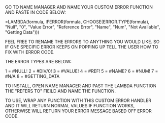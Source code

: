 GO TO NAME MANAGER AND NAME YOUR CUSTOM ERROR FUNCTION AND PASTE IN CODE BELOW:

=LAMBDA(formula, IFERROR(formula, CHOOSE(ERROR.TYPE(formula), "Null", "0", "Value Error", "Reference Error", "Name", "Num", "Not Available", "Getting Data")))

FEEL FREE TO RENAME THE ERRORS TO ANYTHING YOU WOULD LIKE. SO IF ONE SPECIFIC ERROR KEEPS ON POPPING UP TELL THE USER HOW TO FIX WITH ERROR CODE. 

THE ERROR TYPES ARE BELOW:

1 = #NULL!
2 = #DIV/0!
3 = #VALUE!
4 = #REF!
5 = #NAME?
6 = #NUM!
7 = #N/A
8 = #GETTING_DATA


TO INSTALL, OPEN NAME MANAGER AND PAST THE LAMBDA FUNCTION THE "REFERS TO" FIEILD AND NAME THE FUNCTION.

TO USE, WRAP ANY FUNCTION WITH THIS CUSTOM ERROR HANDLER AND IT WILL RETURN NORMAL VALUES IF FUNCTION WORKS, OTHERWISE WILL RETURN YOUR ERROR MESSAGE BASED OFF ERROR CODE.


